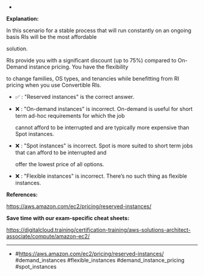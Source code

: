 *

**Explanation:**

In this scenario for a stable process that will run constantly on an ongoing basis RIs will be the most affordable

solution.

RIs provide you with a significant discount (up to 75%) compared to On-Demand instance pricing. You have the flexibility

to change families, OS types, and tenancies while benefitting from RI pricing when you use Convertible RIs.

* ✅ :  "Reserved instances" is the correct answer.

* ❌ :  "On-demand instances" is incorrect. On-demand is useful for short term ad-hoc requirements for which the job

  cannot afford to be interrupted and are typically more expensive than Spot instances.

* ❌ :  "Spot instances" is incorrect. Spot is more suited to short term jobs that can afford to be interrupted and

  offer the lowest price of all options.

* ❌ :  "Flexible instances" is incorrect. There’s no such thing as flexible instances.

**References:**

<https://aws.amazon.com/ec2/pricing/reserved-instances/>

**Save time with our exam-specific cheat sheets:**

<https://digitalcloud.training/certification-training/aws-solutions-architect-associate/compute/amazon-ec2/>

----
* #<https://aws.amazon.com/ec2/pricing/reserved-instances/> #demand_instances #flexible_instances #demand_instance_pricing #spot_instances
